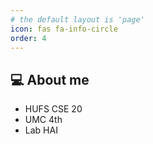 ```yaml
---
# the default layout is 'page'
icon: fas fa-info-circle
order: 4
---
```


## 💻 About me

* HUFS CSE 20
* UMC 4th
* Lab HAI
